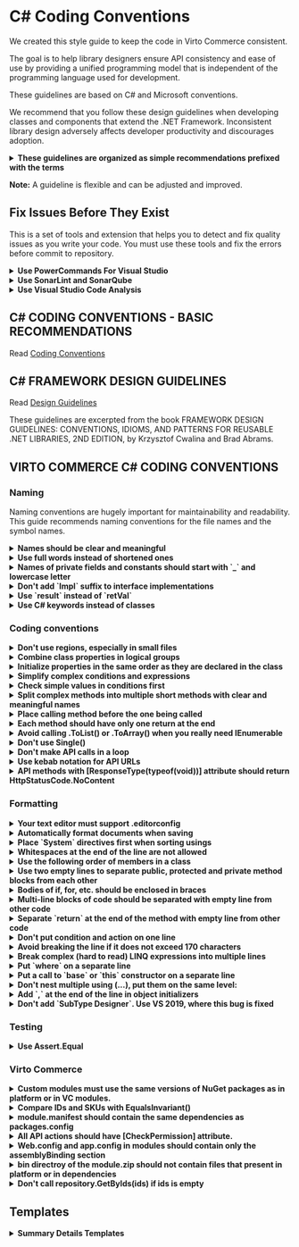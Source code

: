 # C# Coding Conventions
We created this style guide to keep the code in Virto Commerce consistent.

The goal is to help library designers ensure API consistency and ease of use by providing a unified programming model that is independent of the programming language used for development.

These guidelines are based on C# and Microsoft conventions.

We recommend that you follow these design guidelines when developing classes and components that extend the .NET Framework. Inconsistent library design adversely affects developer productivity and discourages adoption.

<details>
    <summary><b>These guidelines are organized as simple recommendations prefixed with the terms</b></summary>

**Do** is one that should always be followed. Always might be a bit too strong of a word. Guidelines that literally should always be followed are extremely rare. On the other hand, you need a really unusual case for breaking a Do guideline.

**Consider** guidelines should generally be followed. If you fully understand the meaning behind the guideline and have a good reason to deviate, then do so. Please strive to be consistent.

**Avoid** indicates something you should almost never do. Code examples to avoid have an unmistakable red header.

**Do not** Just don't do it.

**Why?** gives reasons for following the previous recommendations.
</details>

**Note:** A guideline is flexible and can be adjusted and improved.

## Fix Issues Before They Exist
This is a set of tools and extension that helps you to detect and fix quality issues as you write your code.
You must use these tools and fix the errors before commit to repository.

<details>
    <summary><b>Use PowerCommands For Visual Studio</b></summary>

[Install Productivity Power Tools](https://marketplace.visualstudio.com/items?itemName=VisualStudioPlatformTeam.PowerCommandsforVisualStudio)

Go to “Tools > Options > Productivity Power Tools > PowerCommands” and Enable “Format documents on save” and “Remove and Sort Usings on save”.
</details>

<details>
    <summary><b>Use SonarLint and SonarQube</b></summary>

[SonarLint](https://www.sonarlint.org/) is an IDE extension that helps you detect and fix quality issues as you write code.
Like a spell checker, SonarLint squiggles flaws so that they can be fixed before committing code.

[Install SonarLint in Visual Studio](https://marketplace.visualstudio.com/items?itemName=SonarSource.SonarLintforVisualStudio2017)

[List of C# rules](https://rules.sonarsource.com/csharp)
</details>

<details>
    <summary><b>Use Visual Studio Code Analysis</b></summary>

We recommend to use the Microsoft Rules rule set to focus on the most critical problems in your code, including potential security holes, application crashes, and other important logic and design errors.

Go to "Visual Studio > Analyze > Run Code Analysis > On Solution".

[List of rules](https://docs.microsoft.com/en-us/visualstudio/code-quality/all-rules-rule-set?view=vs-2017)
</details>

## C# CODING CONVENTIONS - BASIC RECOMMENDATIONS
Read [Coding Conventions](https://docs.microsoft.com/en-us/dotnet/csharp/programming-guide/inside-a-program/coding-conventions)

## C# FRAMEWORK DESIGN GUIDELINES
Read [Design Guidelines](https://docs.microsoft.com/en-us/dotnet/standard/design-guidelines/)

These guidelines are excerpted from the book FRAMEWORK DESIGN GUIDELINES: CONVENTIONS, IDIOMS, AND PATTERNS FOR REUSABLE .NET LIBRARIES, 2ND EDITION, by Krzysztof Cwalina and Brad Abrams.

## VIRTO COMMERCE C# CODING CONVENTIONS

### Naming
Naming conventions are hugely important for maintainability and readability. This guide recommends naming conventions for the file names and the symbol names.

<details>
    <summary><b>Names should be clear and meaningful</b></summary>

1. Names should be clear and meaningful.
1. Good names replace comments in most cases.
1. Good names allow to read the code like a book.

**Bad**

```csharp
var dataFromDb = db.GetData();
```

**Good**

```csharp
var employees = employeeService.GetEmployees();
```
</details>

<details>
    <summary><b>Use full words instead of shortened ones</b></summary>

**Do** Use full words instead of shortened one.

**Bad**

```csharp
var empl = ...
var val = ...
var resp = ...
```

**Good**

```csharp
var employees = ...
var value = ...
var response = ...
```
</details>

<details>
    <summary><b>Names of private fields and constants should start with `_` and lowercase letter</b></summary>

**Do** Names of private fields and constants should start with `_` and lowercase letter.
This is the only case when `_` should be used in names.

**Bad**

```csharp
private const int Batch_Size;
private char[] delimiters = { ',', ';' };
```

**Good**

```csharp
private const int _batchSize;
private char[] _delimiters = { ',', ';' };
```
</details>

<details>
    <summary><b>Don't add `Impl` suffix to interface implementations</b></summary>

**Don't** add `Impl` suffix to interface implementations.

**Bad**

```csharp
public class CatalogServiceImpl: ICatalogService
```

**Good**

```csharp
public class CatalogService: ICatalogService
```
</details>

<details>
    <summary><b>Use `result` instead of `retVal`</b></summary>

**Do** Use `result` instead of `retVal`.

**Bad**

```csharp
var retVal = ...;
```

**Good**

```csharp
var result = ...;
```
</details>

<details>
    <summary><b>Use C# keywords instead of classes</b></summary>

**Do** Use C# keywords instead of classes:

**Bad**

```csharp
String fullName = ...;
Int32 counter = ...;
```

**Good**

```csharp
string fullName = ...;
int counter = ...;
```
</details>

### Coding conventions

<details>
    <summary><b>Don't use regions, especially in small files</b></summary>

**Don't** use regions (#region), especially in small files.

**Why?** You have to expand each region before reading the code.
</details>

<details>
    <summary><b>Combine class properties in logical groups</b></summary>

**Consider** Combine class properties in logical groups.
</details>

<details>
    <summary><b>Initialize properties in the same order as they are declared in the class</b></summary>

**Do** Initialize properties in the same order as they are declared in the class.
</details>

<details>
    <summary><b>Simplify complex conditions and expressions</b></summary>

**Do** Simplify complex conditions and expressions by creating intermediate variables with clear and meaningful names.
</details>

<details>
    <summary><b>Check simple values in conditions first</b></summary>

**Consider** Check simple values in conditions first.

**Bad**

```csharp
if (GetSomeValue() > 0 && isActive)
```

**Good**

```csharp
if (isActive && GetSomeValue() > 0)
```
</details>

<details>
    <summary><b>Split complex methods into multiple short methods with clear and meaningful names</b></summary>

**Do** Split complex methods into multiple short methods with clear and meaningful names.
</details>

<details>
    <summary><b>Place calling method before the one being called</b></summary>

**Do** If one method calls another, place calling method before the one being called.
</details>

<details>
<summary><b>Each method should have only one return at the end</b></summary>

**Do** Each method should have only one return at the end.

**Bad**

```csharp
if(!isActive)
    return null;
...
return ...;
```

**Good**

```csharp
var result = null;
if(isActive)
{
    ...
    result = ...;
}
return result;
```
</details>

<details>
    <summary><b>Avoid calling .ToList() or .ToArray() when you really need IEnumerable</b></summary>

**Don't** Call `.ToList()` or `.ToArray()` when you really need IEnumerable.
</details>

<details>
    <summary><b>Don't use Single()</b></summary>

**Don't** use `Single()`. Or if you do, handle exceptions

**Bad**

```csharp
var employee = _employeeService.GetEmployees().Single();
```

**Good**

```csharp
var employee = _employeeService.GetEmployees().FirstOrDefault();
```
</details>

<details>
    <summary><b>Don't make API calls in a loop</b></summary>

**Don't** make API calls in a loop.
</details>

<details>
    <summary><b>Use kebab notation for API URLs</b></summary>

**Do** Use kebab notation for API URLs.

**Bad**

```
fulfillmentCenters
```

**Good**

```
fulfillment-centers
```
</details>

<details>
    <summary><b>API methods with [ResponseType(typeof(void))] attribute should return HttpStatusCode.NoContent</b></summary>

**Do** Return StatusCode(HttpStatusCode.NoContent), not Ok()
</details>

### Formatting
<details>
    <summary><b>Your text editor must support .editorconfig</b></summary>

**Do** Your text editor must support .editorconfig.
</details>

<details>
    <summary><b>Automatically format documents when saving</b></summary>

**Do** Automatically format documents when saving:

1. Install PowerCommandsforVisualStudio
1. Go to Tools > Options > Productivity Power Tools > PowerCommands
1. Enable Format documents on save and Remove and Sort Usings on save
</details>

<details>
    <summary><b>Place `System` directives first when sorting usings</b></summary>

**Do** Place `System` directives first when sorting usings

**Bad**

```csharp
using Nest;
using VirtoCommerce.Domain.Search
using System.Globalization;
```

**Good**

```csharp
using System.Globalization;
using Nest;
using VirtoCommerce.Domain.Search
```
</details>

<details>
    <summary><b>Whitespaces at the end of the line are not allowed</b></summary>

**Don't** Whitespaces at the end of the line are not allowed.
</details>

<details>
    <summary><b>Use the following order of members in a class</b></summary>

**Consider** Use the following order of members in a class:

1. constants
1. private fields
1. constructors
1. public properties
1. protected properties
1. public methods
1. protected methods
1. private methods
</details>

<details>
    <summary><b>Use two empty lines to separate public, protected and private method blocks from each other</b></summary>

**Do** Use two empty lines to separate public, protected and private method blocks from each other.
</details>

<details>
    <summary><b>Bodies of if, for, etc. should be enclosed in braces</b></summary>

**Do** Bodies of `if`, `for`, etc. should be enclosed in braces.
</details>

<details>
	<summary><b>Multi-line blocks of code should be separated with empty line from other code</b></summary>

**Do** Multi-line blocks of code should be separated with empty line from other code.
</details>

<details>
    <summary><b>Separate `return` at the end of the method with empty line from other code</b></summary>

**Do** Separate return at the end of the method with empty line from other code.
</details>

<details>
    <summary><b>Don't put condition and action on one line</b></summary>

**Don't** put condition and action on one line.
</details>

<details>
    <summary><b>Avoid breaking the line if it does not exceed 170 characters</b></summary>

**Avoid** breaking the line if it does not exceed 170 characters.
</details>

<details>
    <summary><b>Break complex (hard to read) LINQ expressions into multiple lines</b></summary>

**Do** Break complex (hard to read) LINQ expressions into multiple lines

**Good**

```csharp
var names = repository.Items
    .Where(x => x.IsActive && ids.Contains(x.Id)
    .Select(x => x.Name)
    .ToArray();
```
</details>

<details>
    <summary><b>Put `where` on a separate line</b></summary>

**Do** Put `where` on a separate line

**Good**
```csharp
public void Parse<T>(string input)
    where T: new()
```
</details>

<details>
    <summary><b>Put a call to `base` or `this` constructor on a separate line</b></summary>

**Do** Put a call to `base` or `this` constructor on a separate line

**Good**

```csharp
public MyClass(string argument)
    : base(argument)
{
...
}
```
</details>

<details>
    <summary><b>Don't nest multiple using (...), put them on the same level:</b></summary>

**Don't** nest multiple using (...), put them on the same level:

**Good**

```csharp
using(var disposable1 = ...)
using(var disposable2 = ...)
{
    ...
}
```
</details>

<details>
    <summary><b>Add `,` at the end of the line in object initializers</b></summary>

**Do** Add `,` at the end of the line in object initializers.

**Why?** This will reduce the number of modified lines in the next pull request.

**Good**

```csharp
var criteria = new SearchCriteria
{
    Skip = 0,
    Take = 10,
};
```
</details>

<details>
    <summary><b>Don't add `SubType Designer`. Use VS 2019, where this bug is fixed</b></summary>

**Don't** add `<SubType>Designer</SubType>`. Use VS 2019, where this bug is fixed.
</details>

### Testing

<details>
	<summary><b>Use Assert.Equal</b></summary>
   **Do** Use Assert.Equal(expected, actual) instead of Assert.True(actual == expected)
</details>

### Virto Commerce
<details>
	<summary><b>Custom modules must use the same versions of NuGet packages as in platform or in VC modules.</b></summary>
   
  **Do** Custom modules must use the same versions of NuGet packages as in platform or in VC modules.

</details>

<details>
	<summary><b>Compare IDs and SKUs with EqualsInvariant()</b></summary>
   
  **Do** Compare IDs and SKUs with EqualsInvariant()

</details>

<details>
	<summary><b>module.manifest should contain the same dependencies as packages.config</b></summary>
   
  **Do** module.manifest should contain the same dependencies as packages.config.

</details>

<details>
	<summary><b>All API actions should have [CheckPermission] attribute.</b></summary>
   
  **Do** All API actions should have [CheckPermission] attribute.
   
   **Good**
   
   ```csharp
   [CheckPermission(Permission = ThumbnailPredefinedPermissions.Create)]
   public IHttpActionResult Create(ThumbnailOption option)
   {
      _thumbnailOptionService.SaveOrUpdate(new[] { option });
   return Ok(option);
   }
   ```

</details>

<details>
	<summary><b>Web.config and app.config in modules should contain only the assemblyBinding section</b></summary>
   
  **Do** Web.config and app.config in modules should contain only the assemblyBinding section
</details>

<details>
	<summary><b>bin directroy of the module.zip should not contain files that present in platform or in dependencies</b></summary>
   
  **Do** bin directroy of the module.zip should not contain files that present in platform or in dependencies. Use module.ignore to exclude them from the ZIP.
</details>

<details>
	<summary><b>Don't call repository.GetByIds(ids) if ids is empty</b></summary>
   
  **Don't** call repository.GetByIds(ids) if ids is empty.
</details>

## Templates
<details>
	<summary><b>Summary Details Templates</b></summary>
   
   **Do** More Details Templates
   
   **Bad**
   
   ```csharp
   BAD CODE HERE 
   ```
   
   **Good**
   
   ```csharp
   GOOD CODE HERE
   ```
</details>







